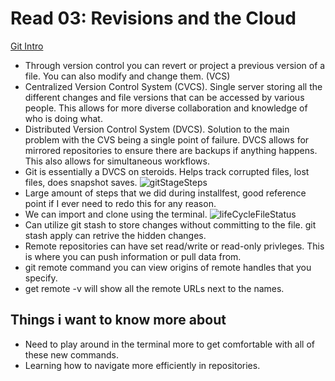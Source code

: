 # Read 03: Revisions and the Cloud

[Git Intro](https://blog.udemy.com/git-tutorial-a-comprehensive-guide/)
- Through version control you can revert or project a previous version of a file. You can also modify and change them. (VCS)
- Centralized Version Control System (CVCS). Single server storing all the different changes and file versions that can be accessed by various people. This allows for more diverse collaboration and knowledge of who is doing what.
- Distributed Version Control System (DVCS).  Solution to the main problem with the CVS being a single point of failure.
DVCS allows for mirrored repositories to ensure there are backups if anything happens. This also allows for simultaneous workflows.
- Git is essentially a DVCS on steroids.  Helps track corrupted files, lost files, does snapshot saves.
![gitStageSteps](https://user-images.githubusercontent.com/109825175/211609192-05c8b981-62c5-4fa2-ac07-ee6945e23aa1.png)
- Large amount of steps that we did during installfest, good reference point if I ever need to redo this for any reason.
- We can import and clone using the terminal.
![lifeCycleFileStatus](https://user-images.githubusercontent.com/109825175/211610638-6a7313fd-ab18-4e75-bb94-1644c6dcf3a9.png)
- Can utilize git stash to store changes without committing to the file.  git stash apply can retrive the hidden changes.
- Remote repositories can have set read/write or read-only privleges. This is where you can push information or pull data from.
- git remote command you can view origins of remote handles that you specify.
- get remote -v will show all the remote URLs next to the names.








## Things i want to know more about
- Need to play around in the terminal more to get comfortable with all of these new commands.
- Learning how to navigate more efficiently in repositories.
